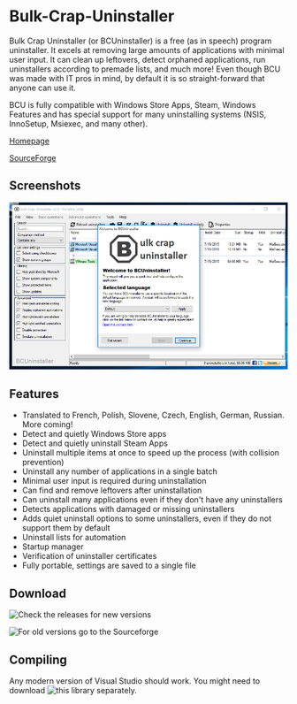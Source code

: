 # Bulk-Crap-Uninstaller
Bulk Crap Uninstaller (or BCUninstaller) is a free (as in speech) program uninstaller. It excels at removing large amounts of applications with minimal user input. It can clean up leftovers, detect orphaned applications, run uninstallers according to premade lists, and much more! 
Even though BCU was made with IT pros in mind, by default it is so straight-forward that anyone can use it.

BCU is fully compatible with Windows Store Apps, Steam, Windows Features and has special support for many uninstalling systems (NSIS, InnoSetup, Msiexec, and many other).

[Homepage](http://klocmansoftware.weebly.com/)

[SourceForge](https://sourceforge.net/p/bulk-crap-uninstaller/)


## Screenshots
![Alt text](/Preview1.png?raw=true "First start preview")

## Features
* Translated to French, Polish, Slovene, Czech, English, German, Russian. More coming!
* Detect and quietly Windows Store apps
* Detect and quietly uninstall Steam Apps
* Uninstall multiple items at once to speed up the process (with collision prevention)
* Uninstall any number of applications in a single batch
* Minimal user input is required during uninstallation
* Can find and remove leftovers after uninstallation
* Can uninstall many applications even if they don't have any uninstallers
* Detects applications with damaged or missing uninstallers
* Adds quiet uninstall options to some uninstallers, even if they do not support them by default
* Uninstall lists for automation
* Startup manager
* Verification of uninstaller certificates
* Fully portable, settings are saved to a single file

## Download
![Check the releases for new versions](https://github.com/Klocman/Bulk-Crap-Uninstaller/releases/)

![For old versions go to the Sourceforge](https://sourceforge.net/projects/bulk-crap-uninstaller/files/)

## Compiling
Any modern version of Visual Studio should work. You might need to download ![this library](https://sourceforge.net/p/kloctoolslibrary/) separately.

